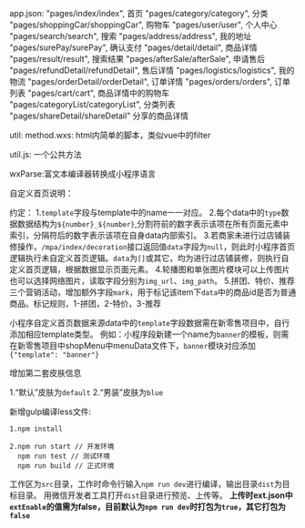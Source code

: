app.json:
    "pages/index/index",   首页
    "pages/category/category", 分类
    "pages/shoppingCar/shoppingCar", 购物车
    "pages/user/user", 个人中心
    "pages/search/search", 搜索
    "pages/address/address", 我的地址
    "pages/surePay/surePay", 确认支付
    "pages/detail/detail", 商品详情
    "pages/result/result", 搜索结果
    "pages/afterSale/afterSale", 申请售后
    "pages/refundDetail/refundDetail",  售后详情
    "pages/logistics/logistics", 我的物流
    "pages/orderDetail/orderDetail", 订单详情
    "pages/orders/orders", 订单列表
    "pages/cart/cart", 商品详情中的购物车
    "pages/categoryList/categoryList", 分类列表
    "pages/shareDetail/shareDetail"  分享的商品详情

util:
  method.wxs: html内简单的脚本，类似vue中的filter

  util.js:   一个公共方法


wxParse:富文本编译器转换成小程序语言

自定义首页说明： 

  约定：
    1.`template`字段与template中的name一一对应。
    2.每个data中的`type`数据数据结构为`${number}_${number}`,分割符前的数字表示该项在所有页面元素中索引，分隔符后的数字表示该项在自身data内部索引。
    3.若商家未进行过店铺装修操作，`/mpa/index/decoration`接口返回值`data`字段为`null`，则此时小程序首页逻辑执行未自定义首页逻辑。`data`为`[]`或其它，均为进行过店铺装修，则执行自定义首页逻辑，根据数据显示页面元素。
    4.轮播图和单张图片模块可以上传图片也可以选择网络图片，读取字段分别为`img_url`、`img_path`。
    5.拼团、特价、推荐三个营销活动，增加额外字段`mark`，用于标记该item下`data`中的商品id是否为普通商品。标记规则，1-拼团，2-特价，3-推荐

  小程序自定义首页数据来源data中的`template`字段数据需在新零售项目中，自行添加相应template类型。
  例如：小程序段新建一个name为`banner`的模板，则需在新零售项目中shopMenu中menuData文件下，`banner`模块对应添加`{"template": "banner"}`

增加第二套皮肤信息

  1.“默认”皮肤为`default`
  2.“男装”皮肤为`blue`

新增gulp编译less文件:

    1.npm install

    2.npm run start // 开发环境
      npm run test // 测试环境
      npm run build // 正式环境

  工作区为`src`目录，工作时命令行输入`npm run dev`进行编译，输出目录`dist`为目标目录。
    用微信开发者工具打开`dist`目录进行预览、上传等。
    <b>上传时ext.json中`extEnable`的值需为false，目前默认为`npm run dev`时打包为`true`，其它打包为`false`</b>

    